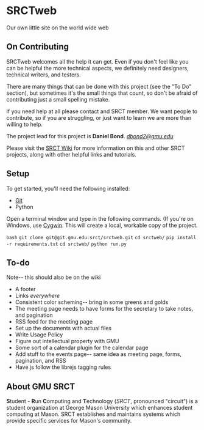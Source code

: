 SRCTweb
===

Our own little site on the world wide web

On Contributing
---

SRCTweb welcomes all the help it can get. Even if you don't feel like you can be helpful the more technical aspects, we definitely need designers, technical writers, and testers.

There are many things that can be done with this project (see the "To Do" section), but sometimes it's the small things that count, so don't be afraid of contributing just a small spelling mistake.

If you need help at all please contact and SRCT member. We want people to contribute, so if you are struggling, or just want to learn we are more than willing to help.

The project lead for this project is **Daniel Bond**. *dbond2@gmu.edu*

Please visit the [SRCT Wiki](http://wiki.srct.gmu.edu/) for more information on this and other SRCT projects, along with other helpful links and tutorials.

Setup
---

To get started, you'll need the following installed:
* [Git](http://git-scm.com/book/en/Getting-Started-Installing-Git)
* Python

Open a terminal window and type in the following commands. (If you're on Windows, use [Cygwin](http://www.cygwin.com/). This will create a local, workable copy of the project.

``bash``
``git clone git@git.gmu.edu:srct/srctweb.git``
``cd srctweb/``
``pip install -r requirements.txt``
``cd srctweb/``
``python run.py``

To-do
---

Note-- this should also be on the wiki
* A footer
* Links *everywhere*
* Consistent color scheming-- bring in some greens and golds
* The meeting page needs to have forms for the secretary to take notes, and pagination
* RSS feed for the meeting page
* Set up the documents with actual files
* Write Usage Policy
* Figure out intellectual property with GMU
* Some sort of a calendar plugin for the calendar page
* Add stuff to the events page-- same idea as meeting page, forms, pagination, and RSS
* Have js follow the librejs tagging rules

About GMU SRCT
---

**S**tudent - **R**un **C**omputing and **T**echnology (*SRCT*, pronounced "circuit") is a student organization at George Mason University which enhances student computing at Mason. SRCT establishes and maintains systems which provide specific services for Mason's community.
